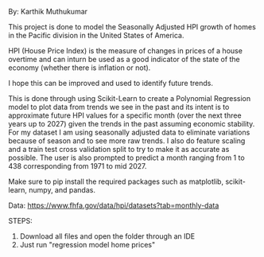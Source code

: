 By: Karthik Muthukumar

This project is done to model the Seasonally Adjusted HPI growth of homes in the Pacific division in the United States of America.

HPI (House Price Index) is the measure of changes in prices of a house overtime and can inturn be used as a good indicator of the state of the economy (whether there is inflation or not).

I hope this can be improved and used to identify future trends.

This is done through using Scikit-Learn to create a Polynomial Regression model to plot data from trends we see in the past and its intent is to approximate future HPI values for a specific month (over the next three years up to 2027) given the trends in the past assuming economic stability. For my dataset I am using seasonally adjusted data to eliminate variations because of season and to see more raw trends. I also do feature scaling and a train test cross validation split to try to make it as accurate as possible. The user is also prompted to predict a month ranging from 1 to 438 corresponding from 1971 to mid 2027.

Make sure to pip install the required packages such as matplotlib, scikit-learn, numpy, and pandas.

Data: https://www.fhfa.gov/data/hpi/datasets?tab=monthly-data

STEPS:
1. Download all files and open the folder through an IDE
2. Just run "regression model home prices"



